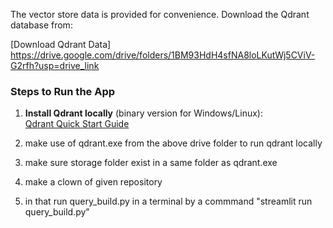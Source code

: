 The vector store data is provided for convenience. Download the Qdrant database from:

[Download Qdrant Data] https://drive.google.com/drive/folders/1BM93HdH4sfNA8loLKutWj5CViV-G2rfh?usp=drive_link

### Steps to Run the App
1. **Install Qdrant locally** (binary version for Windows/Linux):  
   [Qdrant Quick Start Guide](https://qdrant.tech/documentation/quick_start/)

2. make use of qdrant.exe from the above drive folder to run qdrant locally
3. make sure storage folder exist in a same folder as qdrant.exe
4. make a clown of given repository
5. in that run query_build.py in a terminal by a commmand  "streamlit run query_build.py"

